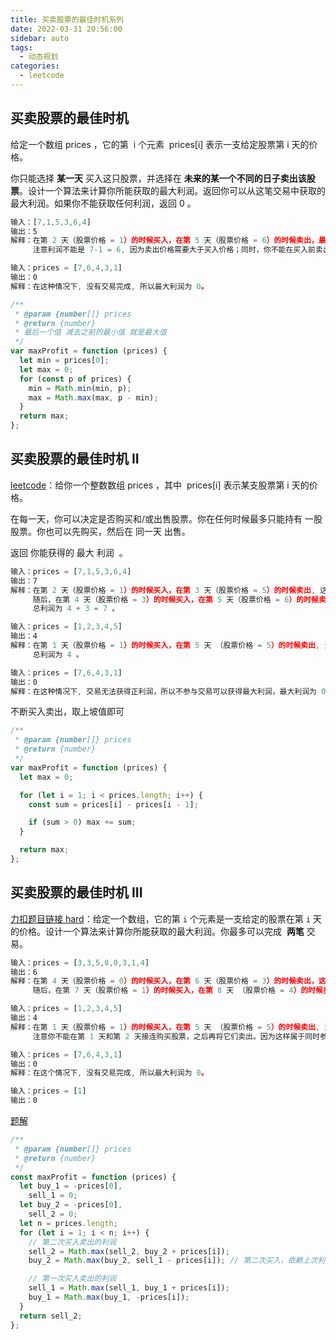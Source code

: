 ```yaml
---
title: 买卖股票的最佳时机系列
date: 2022-03-31 20:56:00
sidebar: auto
tags:
  - 动态规划
categories:
  - leetcode
---
```


## 买卖股票的最佳时机

给定一个数组 prices ，它的第  i 个元素  prices[i] 表示一支给定股票第 i 天的价格。

你只能选择 **某一天** 买入这只股票，并选择在 **未来的某一个不同的日子卖出该股票**。设计一个算法来计算你所能获取的最大利润。返回你可以从这笔交易中获取的最大利润。如果你不能获取任何利润，返回 0 。

```js
输入：[7,1,5,3,6,4]
输出：5
解释：在第 2 天（股票价格 = 1）的时候买入，在第 5 天（股票价格 = 6）的时候卖出，最大利润 = 6-1 = 5 。
     注意利润不能是 7-1 = 6, 因为卖出价格需要大于买入价格；同时，你不能在买入前卖出股票
```

```js
输入：prices = [7,6,4,3,1]
输出：0
解释：在这种情况下, 没有交易完成, 所以最大利润为 0。
```

```js
/**
 * @param {number[]} prices
 * @return {number}
 * 最后一个值 减去之前的最小值 就是最大值
 */
var maxProfit = function (prices) {
  let min = prices[0];
  let max = 0;
  for (const p of prices) {
    min = Math.min(min, p);
    max = Math.max(max, p - min);
  }
  return max;
};
```

## 买卖股票的最佳时机 II

[leetcode](https://leetcode-cn.com/problems/best-time-to-buy-and-sell-stock-ii)：给你一个整数数组 prices ，其中  prices[i] 表示某支股票第 i 天的价格。

在每一天，你可以决定是否购买和/或出售股票。你在任何时候最多只能持有 一股 股票。你也可以先购买，然后在 同一天 出售。

返回 你能获得的 最大 利润  。

```js
输入：prices = [7,1,5,3,6,4]
输出：7
解释：在第 2 天（股票价格 = 1）的时候买入，在第 3 天（股票价格 = 5）的时候卖出, 这笔交易所能获得利润 = 5 - 1 = 4 。
     随后，在第 4 天（股票价格 = 3）的时候买入，在第 5 天（股票价格 = 6）的时候卖出, 这笔交易所能获得利润 = 6 - 3 = 3 。
     总利润为 4 + 3 = 7 。

输入：prices = [1,2,3,4,5]
输出：4
解释：在第 1 天（股票价格 = 1）的时候买入，在第 5 天 （股票价格 = 5）的时候卖出, 这笔交易所能获得利润 = 5 - 1 = 4 。
     总利润为 4 。

输入：prices = [7,6,4,3,1]
输出：0
解释：在这种情况下, 交易无法获得正利润，所以不参与交易可以获得最大利润，最大利润为 0 。
```

不断买入卖出，取上坡值即可

```js
/**
 * @param {number[]} prices
 * @return {number}
 */
var maxProfit = function (prices) {
  let max = 0;

  for (let i = 1; i < prices.length; i++) {
    const sum = prices[i] - prices[i - 1];

    if (sum > 0) max += sum;
  }

  return max;
};
```

## 买卖股票的最佳时机 III

[力扣题目链接 hard](https://leetcode-cn.com/problems/best-time-to-buy-and-sell-stock-iii/)：给定一个数组，它的第 `i` 个元素是一支给定的股票在第 `i` 天的价格。设计一个算法来计算你所能获取的最大利润。你最多可以完成  **两笔** 交易。

```js
输入：prices = [3,3,5,0,0,3,1,4]
输出：6
解释：在第 4 天（股票价格 = 0）的时候买入，在第 6 天（股票价格 = 3）的时候卖出，这笔交易所能获得利润 = 3-0 = 3 。
     随后，在第 7 天（股票价格 = 1）的时候买入，在第 8 天 （股票价格 = 4）的时候卖出，这笔交易所能获得利润 = 4-1 = 3。

输入：prices = [1,2,3,4,5]
输出：4
解释：在第 1 天（股票价格 = 1）的时候买入，在第 5 天 （股票价格 = 5）的时候卖出, 这笔交易所能获得利润 = 5-1 = 4。
     注意你不能在第 1 天和第 2 天接连购买股票，之后再将它们卖出。因为这样属于同时参与了多笔交易，你必须在再次购买前出售掉之前的股票。

输入：prices = [7,6,4,3,1]
输出：0
解释：在这个情况下, 没有交易完成, 所以最大利润为 0。

输入：prices = [1]
输出：0
```

[题解](https://leetcode.cn/problems/best-time-to-buy-and-sell-stock-iii/solution/mai-mai-gu-piao-de-zui-jia-shi-ji-iii-by-wrnt/)

```js
/**
 * @param {number[]} prices
 * @return {number}
 */
const maxProfit = function (prices) {
  let buy_1 = -prices[0],
    sell_1 = 0;
  let buy_2 = -prices[0],
    sell_2 = 0;
  let n = prices.length;
  for (let i = 1; i < n; i++) {
    // 第二次买入卖出的利润
    sell_2 = Math.max(sell_2, buy_2 + prices[i]);
    buy_2 = Math.max(buy_2, sell_1 - prices[i]); // 第二次买入，依赖上次利润

    // 第一次买入卖出的利润
    sell_1 = Math.max(sell_1, buy_1 + prices[i]);
    buy_1 = Math.max(buy_1, -prices[i]);
  }
  return sell_2;
};
```

